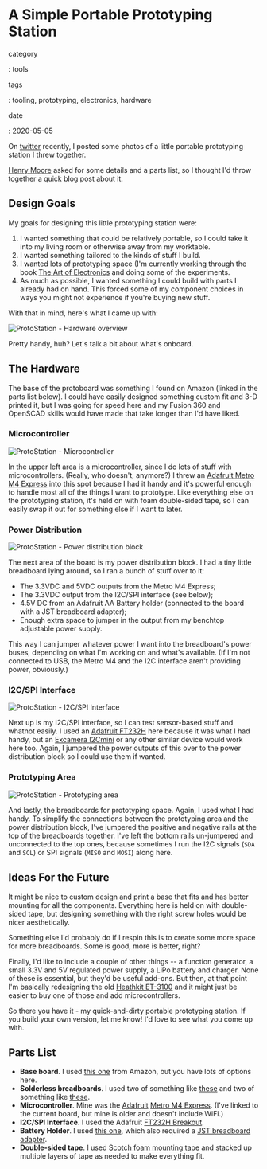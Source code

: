 A Simple Portable Prototyping Station
=====================================

category

:   tools

tags

:   tooling, prototyping, electronics, hardware

date

:   2020-05-05

On [twitter](https://twitter.com/maker_tammy/status/1240781242745806851)
recently, I posted some photos of a little portable prototyping station
I threw together.

[Henry Moore](https://twitter.com/HenryMoore_1) asked for some details
and a parts list, so I thought I'd throw together a quick blog post
about it.

Design Goals
------------

My goals for designing this little prototyping station were:

1.  I wanted something that could be relatively portable, so I could
    take it into my living room or otherwise away from my worktable.
2.  I wanted something tailored to the kinds of stuff I build.
3.  I wanted lots of prototyping space (I'm currently working through
    the book [The Art of
    Electronics](https://www.amazon.com/dp/B01BYJO2JU/) and doing some
    of the experiments.
4.  As much as possible, I wanted something I could build with parts I
    already had on hand. This forced some of my component choices in
    ways you might not experience if you're buying new stuff.

With that in mind, here's what I came up with:

![ProtoStation - Hardware
overview](https://tammymakesthings.com/images/protostation/protostation_overview.jpg)

Pretty handy, huh? Let's talk a bit about what's onboard.

The Hardware
------------

The base of the protoboard was something I found on Amazon (linked in
the parts list below). I could have easily designed something custom fit
and 3-D printed it, but I was going for speed here and my Fusion 360 and
OpenSCAD skills would have made that take longer than I'd have liked.

### Microcontroller

![ProtoStation -
Microcontroller](https://tammymakesthings.com/images/protostation/protostation_metrom4.jpg)

In the upper left area is a microcontroller, since I do lots of stuff
with microcontrollers. (Really, who doesn't, anymore?) I threw an
[Adafruit Metro M4
Express](https://learn.adafruit.com/adafruit-metro-m4-express-featuring-atsamd51)
into this spot because I had it handy and it's powerful enough to handle
most all of the things I want to prototype. Like everything else on the
prototyping station, it's held on with foam double-sided tape, so I can
easily swap it out for something else if I want to later.

### Power Distribution

![ProtoStation - Power distribution
block](https://tammymakesthings.com/images/protostation/protostation_pwrdist.jpg)

The next area of the board is my power distribution block. I had a tiny
little breadboard lying around, so I ran a bunch of stuff over to it:

-   The 3.3VDC and 5VDC outputs from the Metro M4 Express;
-   The 3.3VDC output from the I2C/SPI interface (see below);
-   4.5V DC from an Adafruit AA Battery holder (connected to the board
    with a JST breadboard adapter);
-   Enough extra space to jumper in the output from my benchtop
    adjustable power supply.

This way I can jumper whatever power I want into the breadboard's power
buses, depending on what I'm working on and what's available. (If I'm
not connected to USB, the Metro M4 and the I2C interface aren't
providing power, obviously.)

### I2C/SPI Interface

![ProtoStation - I2C/SPI
Interface](https://tammymakesthings.com/images/protostation/protostation_ft232.jpg)

Next up is my I2C/SPI interface, so I can test sensor-based stuff and
whatnot easily. I used an [Adafruit
FT232H](https://www.adafruit.com/product/2264) here because it was what
I had handy, but an [Excamera I2Cmini](https://i2cdriver.com/mini.html)
or any other similar device would work here too. Again, I jumpered the
power outputs of this over to the power distribution block so I could
use them if wanted.

### Prototyping Area

![ProtoStation - Prototyping
area](https://tammymakesthings.com/images/protostation/protostation_proto.jpg)

And lastly, the breadboards for prototyping space. Again, I used what I
had handy. To simplify the connections between the prototyping area and
the power distribution block, I've jumpered the positive and negative
rails at the top of the breadboards together. I've left the bottom rails
un-jumpered and unconnected to the top ones, because sometimes I run the
I2C signals (`SDA` and `SCL`) or SPI signals (`MISO` and `MOSI`) along
here.

Ideas For the Future
--------------------

It might be nice to custom design and print a base that fits and has
better mounting for all the components. Everything here is held on with
double-sided tape, but designing something with the right screw holes
would be nicer aesthetically.

Something else I'd probably do if I respin this is to create some more
space for more breadboards. Some is good, more is better, right?

Finally, I'd like to include a couple of other things -- a function
generator, a small 3.3V and 5V regulated power supply, a LiPo battery
and charger. None of these is essential, but they'd be useful add-ons.
But then, at that point I'm basically redesigning the old [Heathkit
ET-3100](https://www.vintage-computer.com/heathkit3100.shtml) and it
might just be easier to buy one of those and add microcontrollers.

So there you have it - my quick-and-dirty portable prototyping station.
If you build your own version, let me know! I'd love to see what you
come up with.

Parts List
----------

-   **Base board**. I used [this
    one](https://www.amazon.com/gp/product/B07C7FQDPG/) from Amazon, but
    you have lots of options here.
-   **Solderless breadboards**. I used two of something like
    [these](https://www.amazon.com/dp/B07LFD4LT6/) and two of something
    like [these](https://www.amazon.com/dp/B07KGQ7H8B/).
-   **Microcontroller**. Mine was the
    [Adafruit](https://www.adafruit.com/) [Metro M4
    Express](https://www.adafruit.com/product/4000). (I've linked to the
    current board, but mine is older and doesn't include WiFi.)
-   **I2C/SPI Interface**. I used the Adafruit [FT232H
    Breakout](https://www.adafruit.com/product/2264).
-   **Battery Holder**. I used [this
    one](https://www.adafruit.com/product/3287), which also required a
    [JST breadboard adapter](https://www.adafruit.com/product/1862).
-   **Double-sided tape**. I used [Scotch foam mounting
    tape](https://www.amazon.com/gp/product/B003W0R4PE/) and stacked up
    multiple layers of tape as needed to make everything fit.
